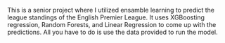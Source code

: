 This is a senior project where I utilized ensamble learning to predict the league standings of the English Premier League. It uses XGBoosting regression, Random Forests, and Linear Regression to come up with the predictions.
All you have to do is use the data provided to run the model.
